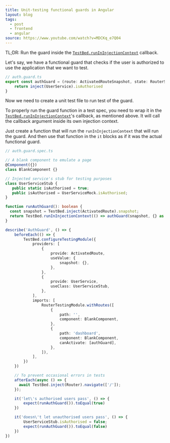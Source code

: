 ```yaml
---
title: Unit-testing functional guards in Angular
layout: blog
tags:
  - post
  - frontend
  - angular
source: https://www.youtube.com/watch?v=MDCKq_e7Q04
---
```


TL;DR: Run the guard inside the [`TestBed.runInInjectionContext`](https://angular.io/api/core/testing/TestBed#runininjectioncontext) callback.

<!-- excerpt -->

Let's say, we have a functional guard that checks if the user is authorized to use the application that we want to test.

```ts
// auth.guard.ts
export const authGuard = (route: ActivatedRouteSnapshot, state: RouterStateSnapshot): boolean => {
	return inject(UserService).isAuthorised
}
```

Now we need to create a unit test file to run test of the guard.

To properly run the guard function in a test spec, you need to wrap it in the [`TestBed.runInInjectionContext`](https://angular.io/api/core/testing/TestBed#runininjectioncontext)'s callback, as mentioned above. It will call the callback argument inside its own injection context.

Just create a function that will run the `runInInjectionContext` that will run the guard. And then use that function in the `it` blocks as if it was the actual functional guard.

```ts
// auth.guard.spec.ts

// A blank component to emulate a page
@Component({})
class BlankComponent {}

// Injected service's stub for testing purposes
class UserServiceStub {
   public static isAuthorised = true;
   public isAuthorised = UserServiceMock.isAuthorised;
}

function runAuthGuard(): boolean {
  const snapshot = TestBed.inject(ActivatedRoute).snapshot;
  return TestBed.runInInjectionContext(() => authGuard(snapshot, {} as RouterStateSnapshot));
}

describe('AuthGuard', () => {
	beforeEach(() => {
		TestBed.configureTestingModule({
			providers: [
				{
					provide: ActivatedRoute,
					useValue: {
						snapshot: {},
					},
				},
				{
					provide: UserService,
					useClass: UserServiceStub,
				},
			],
			imports: [
				RouterTestingModule.withRoutes([
					{
						path: '',
						component: BlankComponent,
					},
					{
						path: 'dashboard',
						component: BlankComponent,
						canActivate: [authGuard],
					},
				]),
			],
		})
	})

    // To prevent occasional errors in tests
    afterEach(async () => {
      await TestBed.inject(Router).navigate(['/']);
    });

    it('let\'s authorised users pass', () => {
        expect(runAuthGuard()).toEqual(true)
    })

    it('doesn\'t let unauthorised users pass', () => {
        UserServiceStub.isAuthorised = false;
        expect(runAuthGuard()).toEqual(false)
    })
})
```

